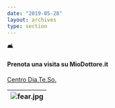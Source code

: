 ```yaml
---
date: "2019-05-28"
layout: archives
type: section
---
```


🛋️ <bold><h4>Prenota una visita su MioDottore.it</h4></bold>


<a class="zl-facility-url" href="https://www.miodottore.it/strutture/centro-dia-te-so" rel="nofollow" data-zlw-facility="centro-dia-te-so" data-zlw-type="facility-big-with-saas-only" data-zlw-saas-only="true">Centro Dia.Te.So.</a><script>!function($_x,_s,id){var js,fjs=$_x.getElementsByTagName(_s)[0];if(!$_x.getElementById(id)){js = $_x.createElement(_s);js.id = id;js.src = "//platform.docplanner.com/js/widget.js";fjs.parentNode.insertBefore(js,fjs);}}(document,"script","zl-widget-s");</script>

| ![fear.jpg](/italian/post/image-test_files/diateso.jpg) | 
|:--:| 
